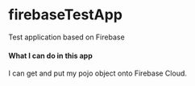 # firebaseTestApp
Test application based on Firebase 

#### What I can do in this app
I can get and put my pojo object onto Firebase Cloud.

